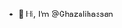 - 👋 Hi, I’m @Ghazalihassan

<!---
Ghazalihassan/Ghazalihassan is a ✨ special ✨ repository because its `README.md` (this file) appears on your GitHub profile.
You can click the Preview link to take a look at your changes.
--->
